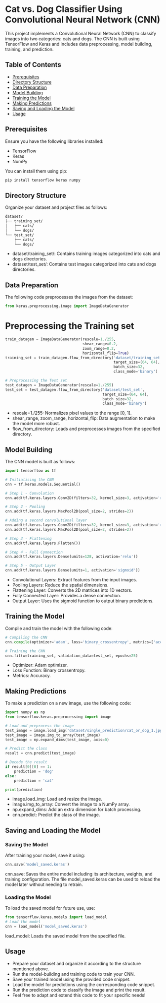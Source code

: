 # Cat vs. Dog Classifier Using Convolutional Neural Network (CNN)

This project implements a Convolutional Neural Network (CNN) to classify images into two categories: cats and dogs. The CNN is built using TensorFlow and Keras and includes data preprocessing, model building, training, and prediction.

## Table of Contents

- [Prerequisites](#prerequisites)
- [Directory Structure](#directory-structure)
- [Data Preparation](#data-preparation)
- [Model Building](#model-building)
- [Training the Model](#training-the-model)
- [Making Predictions](#making-predictions)
- [Saving and Loading the Model](#saving-and-loading-the-model)
- [Usage](#usage)

## Prerequisites

Ensure you have the following libraries installed:

- TensorFlow
- Keras
- NumPy

You can install them using pip:

```bash
pip install tensorflow keras numpy
```

## Directory Structure
Organize your dataset and project files as follows:

```bash
dataset/
├── training_set/
│   ├── cats/
│   └── dogs/
└── test_set/
    ├── cats/
    └── dogs/
```

- dataset/training_set/: Contains training images categorized into cats and dogs directories.
- dataset/test_set/: Contains test images categorized into cats and dogs directories.

## Data Preparation
The following code preprocesses the images from the dataset:

```python
from keras.preprocessing.image import ImageDataGenerator
```

# Preprocessing the Training set
```python
train_datagen = ImageDataGenerator(rescale=1./255,
                                   shear_range=0.2,
                                   zoom_range=0.2,
                                   horizontal_flip=True)
training_set = train_datagen.flow_from_directory('dataset/training_set',
                                                 target_size=(64, 64),
                                                 batch_size=32,
                                                 class_mode='binary')

# Preprocessing the Test set
test_datagen = ImageDataGenerator(rescale=1./255)
test_set = test_datagen.flow_from_directory('dataset/test_set',
                                            target_size=(64, 64),
                                            batch_size=32,
                                            class_mode='binary')
```

- rescale=1./255: Normalizes pixel values to the range [0, 1].
- shear_range, zoom_range, horizontal_flip: Data augmentation to make the model more robust.
- flow_from_directory: Loads and preprocesses images from the specified directory.

## Model Building
The CNN model is built as follows:

```python
import tensorflow as tf

# Initialising the CNN
cnn = tf.keras.models.Sequential()

# Step 1 - Convolution
cnn.add(tf.keras.layers.Conv2D(filters=32, kernel_size=3, activation='relu', input_shape=[64, 64, 3]))

# Step 2 - Pooling
cnn.add(tf.keras.layers.MaxPool2D(pool_size=2, strides=2))

# Adding a second convolutional layer
cnn.add(tf.keras.layers.Conv2D(filters=32, kernel_size=3, activation='relu'))
cnn.add(tf.keras.layers.MaxPool2D(pool_size=2, strides=2))

# Step 3 - Flattening
cnn.add(tf.keras.layers.Flatten())

# Step 4 - Full Connection
cnn.add(tf.keras.layers.Dense(units=128, activation='relu'))

# Step 5 - Output Layer
cnn.add(tf.keras.layers.Dense(units=1, activation='sigmoid'))
```
- Convolutional Layers: Extract features from the input images.
- Pooling Layers: Reduce the spatial dimensions.
- Flattening Layer: Converts the 2D matrices into 1D vectors.
- Fully Connected Layer: Provides a dense connection.
- Output Layer: Uses the sigmoid function to output binary predictions.
## Training the Model
Compile and train the model with the following code:
```python
# Compiling the CNN
cnn.compile(optimizer='adam', loss='binary_crossentropy', metrics=['accuracy'])

# Training the CNN
cnn.fit(x=training_set, validation_data=test_set, epochs=25)
```

- Optimizer: Adam optimizer.
- Loss Function: Binary crossentropy.
- Metrics: Accuracy.
## Making Predictions
To make a prediction on a new image, use the following code:

```python
import numpy as np
from tensorflow.keras.preprocessing import image

# Load and preprocess the image
test_image = image.load_img('dataset/single_prediction/cat_or_dog_1.jpg', target_size=(64, 64))
test_image = image.img_to_array(test_image)
test_image = np.expand_dims(test_image, axis=0)

# Predict the class
result = cnn.predict(test_image)

# Decode the result
if result[0][0] == 1:
    prediction = 'dog'
else:
    prediction = 'cat'

print(prediction)
```

- image.load_img: Load and resize the image.
- image.img_to_array: Convert the image to a NumPy array.
- np.expand_dims: Add an extra dimension for batch processing.
- cnn.predict: Predict the class of the image.

## Saving and Loading the Model
### Saving the Model
After training your model, save it using:

```python
cnn.save('model_saved.keras')
```

cnn.save: Saves the entire model including its architecture, weights, and training configuration. The file model_saved.keras can be used to reload the model later without needing to retrain.

### Loading the Model
To load the saved model for future use, use:

```python
from tensorflow.keras.models import load_model
# Load the model
cnn = load_model('model_saved.keras')
```
load_model: Loads the saved model from the specified file.
## Usage
- Prepare your dataset and organize it according to the structure mentioned above.
- Run the model-building and training code to train your CNN.
- Save your trained model using the provided code snippet.
- Load the model for predictions using the corresponding code snippet.
- Run the prediction code to classify the image and print the result.
- Feel free to adapt and extend this code to fit your specific needs!
